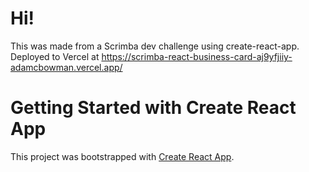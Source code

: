 # Hi!

This was made from a Scrimba dev challenge using create-react-app.
Deployed to Vercel at https://scrimba-react-business-card-aj9yfjiiy-adamcbowman.vercel.app/

# Getting Started with Create React App

This project was bootstrapped with [Create React App](https://github.com/facebook/create-react-app).
